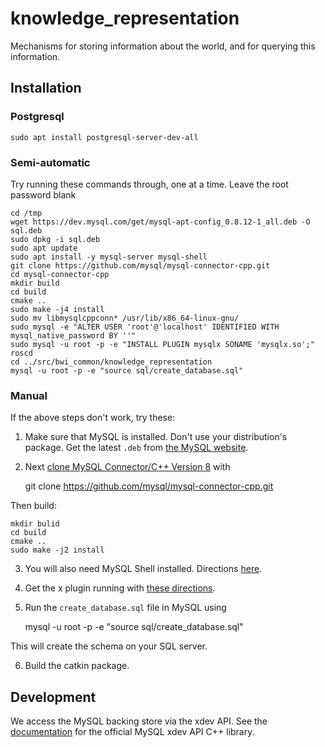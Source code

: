 # knowledge_representation

Mechanisms for storing information about the world, and for querying this information.

## Installation

### Postgresql

    sudo apt install postgresql-server-dev-all


### Semi-automatic

Try running these commands through, one at a time. Leave the root password blank

    cd /tmp
    wget https://dev.mysql.com/get/mysql-apt-config_0.8.12-1_all.deb -O sql.deb
    sudo dpkg -i sql.deb
    sudo apt update
    sudo apt install -y mysql-server mysql-shell
    git clone https://github.com/mysql/mysql-connector-cpp.git
    cd mysql-connector-cpp
    mkdir build
    cd build
    cmake ..
    sudo make -j4 install
    sudo mv libmysqlcppconn* /usr/lib/x86_64-linux-gnu/
    sudo mysql -e "ALTER USER 'root'@'localhost' IDENTIFIED WITH mysql_native_password BY ''"
    sudo mysql -u root -p -e "INSTALL PLUGIN mysqlx SONAME 'mysqlx.so';"
    roscd
    cd ../src/bwi_common/knowledge_representation
    mysql -u root -p -e "source sql/create_database.sql"
    
### Manual

If the above steps don't work, try these:

1. Make sure that MySQL is installed. Don't use your distribution's package. Get the latest `.deb` from [the MySQL website](https://dev.mysql.com/doc/mysql-apt-repo-quick-guide/en/#apt-repo-fresh-install
).
2. Next [clone MySQL Connector/C++ Version 8](https://dev.mysql.com/downloads/connector/cpp/) with 

    git clone https://github.com/mysql/mysql-connector-cpp.git

Then build:

    mkdir bulid
    cd build
    cmake ..
    sudo make -j2 install

  
3. You will also need MySQL Shell installed. Directions [here](https://dev.mysql.com/doc/refman/5.7/en/installing-mysql-shell-linux-quick.html).


4. Get the x plugin running with [these directions](https://dev.mysql.com/doc/refman/5.7/en/document-store-setting-up.html).

5. Run the `create_database.sql` file in MySQL using 

    mysql -u root -p -e "source sql/create_database.sql"
    
This will create the schema on your SQL server.
    
  
6. Build the catkin package.

## Development

We access the MySQL backing store via the xdev API. See the [documentation](https://dev.mysql.com/doc/dev/connector-cpp/8.0/) for the official MySQL xdev API C++ library.
